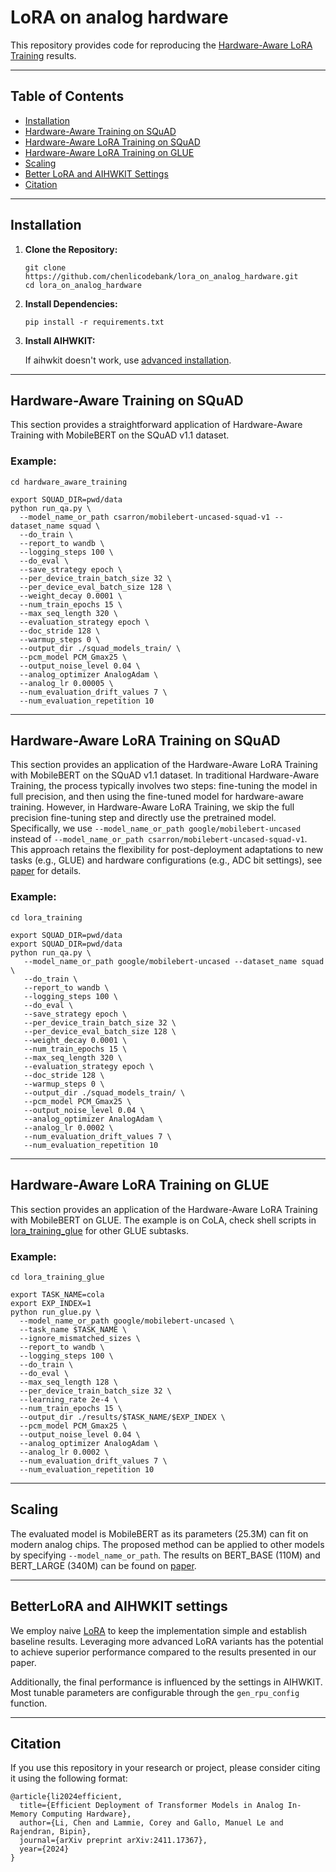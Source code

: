 
# LoRA on analog hardware

This repository provides code for reproducing the [Hardware-Aware LoRA Training](https://arxiv.org/pdf/2411.17367) results.

---

## Table of Contents
- [Installation](#installation)
- [Hardware-Aware Training on SQuAD](#hardware-aware-training-on-squad)
- [Hardware-Aware LoRA Training on SQuAD](#hardware-aware-lora-training-on-squad)
- [Hardware-Aware LoRA Training on GLUE](#hardware-aware-lora-training-on-glue)
- [Scaling](#scaling)
- [Better LoRA and AIHWKIT Settings](#better-lora-and-aihwkit-settings)
- [Citation](#citation)

---


## Installation

1. **Clone the Repository:**
   ```
   git clone https://github.com/chenlicodebank/lora_on_analog_hardware.git
   cd lora_on_analog_hardware
   ```

2. **Install Dependencies:**
   ```
   pip install -r requirements.txt
   ```

3. **Install AIHWKIT:**
   
   If aihwkit doesn't work, use [advanced installation](https://aihwkit.readthedocs.io/en/latest/advanced_install.html).

---

## Hardware-Aware Training on SQuAD

This section provides a straightforward application of Hardware-Aware Training with MobileBERT on the SQuAD v1.1 dataset. 

### Example:
```
cd hardware_aware_training
```
```
export SQUAD_DIR=pwd/data
python run_qa.py \
  --model_name_or_path csarron/mobilebert-uncased-squad-v1 --dataset_name squad \
  --do_train \
  --report_to wandb \
  --logging_steps 100 \
  --do_eval \
  --save_strategy epoch \
  --per_device_train_batch_size 32 \
  --per_device_eval_batch_size 128 \
  --weight_decay 0.0001 \
  --num_train_epochs 15 \
  --max_seq_length 320 \
  --evaluation_strategy epoch \
  --doc_stride 128 \
  --warmup_steps 0 \
  --output_dir ./squad_models_train/ \
  --pcm_model PCM_Gmax25 \
  --output_noise_level 0.04 \
  --analog_optimizer AnalogAdam \
  --analog_lr 0.00005 \
  --num_evaluation_drift_values 7 \
  --num_evaluation_repetition 10
```

---

## Hardware-Aware LoRA Training on SQuAD

This section provides an application of the Hardware-Aware LoRA Training with MobileBERT on the SQuAD v1.1 dataset. In traditional Hardware-Aware Training, the process typically involves two steps: fine-tuning the model in full precision, and then using the fine-tuned model for hardware-aware training. However, in Hardware-Aware LoRA Training, we skip the full precision fine-tuning step and directly use the pretrained model. Specifically, we use `--model_name_or_path google/mobilebert-uncased` instead of `--model_name_or_path csarron/mobilebert-uncased-squad-v1`. This approach retains the flexibility for post-deployment adaptations to new tasks (e.g., GLUE) and hardware configurations (e.g., ADC bit settings), see [paper](https://arxiv.org/pdf/2411.17367) for details.

### Example:
```
cd lora_training
```
```
export SQUAD_DIR=pwd/data
export SQUAD_DIR=pwd/data
python run_qa.py \
   --model_name_or_path google/mobilebert-uncased --dataset_name squad \
   --do_train \
   --report_to wandb \
   --logging_steps 100 \
   --do_eval \
   --save_strategy epoch \
   --per_device_train_batch_size 32 \
   --per_device_eval_batch_size 128 \
   --weight_decay 0.0001 \
   --num_train_epochs 15 \
   --max_seq_length 320 \
   --evaluation_strategy epoch \
   --doc_stride 128 \
   --warmup_steps 0 \
   --output_dir ./squad_models_train/ \
   --pcm_model PCM_Gmax25 \
   --output_noise_level 0.04 \
   --analog_optimizer AnalogAdam \
   --analog_lr 0.0002 \
   --num_evaluation_drift_values 7 \
   --num_evaluation_repetition 10
```

---

## Hardware-Aware LoRA Training on GLUE

This section provides an application of the Hardware-Aware LoRA Training with MobileBERT on GLUE. The example is on CoLA, check shell scripts in [lora_training_glue](https://github.com/chenlicodebank/lora_on_analog_hardware/tree/main/lora_training_glue) for other GLUE subtasks.

### Example:
```
cd lora_training_glue
```
```
export TASK_NAME=cola
export EXP_INDEX=1
python run_glue.py \
  --model_name_or_path google/mobilebert-uncased \
  --task_name $TASK_NAME \
  --ignore_mismatched_sizes \
  --report_to wandb \
  --logging_steps 100 \
  --do_train \
  --do_eval \
  --max_seq_length 128 \
  --per_device_train_batch_size 32 \
  --learning_rate 2e-4 \
  --num_train_epochs 15 \
  --output_dir ./results/$TASK_NAME/$EXP_INDEX \
  --pcm_model PCM_Gmax25 \
  --output_noise_level 0.04 \
  --analog_optimizer AnalogAdam \
  --analog_lr 0.0002 \
  --num_evaluation_drift_values 7 \
  --num_evaluation_repetition 10
```

---

## Scaling

The evaluated model is MobileBERT as its parameters (25.3M) can fit on modern analog chips. The proposed method can be applied to other models by specifying `--model_name_or_path`. The results on BERT\_BASE (110M) and BERT\_LARGE (340M) can be found on [paper](https://arxiv.org/pdf/2411.17367).

---
## BetterLoRA and AIHWKIT settings

We employ naive [LoRA](https://arxiv.org/pdf/2106.09685) to keep the implementation simple and establish baseline results. Leveraging more advanced LoRA variants has the potential to achieve superior performance compared to the results presented in our paper.

Additionally, the final performance is influenced by the settings in AIHWKIT. Most tunable parameters are configurable through the `gen_rpu_config` function.


---

## Citation

If you use this repository in your research or project, please consider citing it using the following format:

```
@article{li2024efficient,
  title={Efficient Deployment of Transformer Models in Analog In-Memory Computing Hardware},
  author={Li, Chen and Lammie, Corey and Gallo, Manuel Le and Rajendran, Bipin},
  journal={arXiv preprint arXiv:2411.17367},
  year={2024}
}
```

